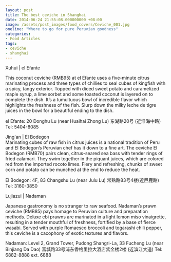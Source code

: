 ```yaml
---
layout: post
title: The best ceviche in Shanghai
date: 2014-06-24 21:55:08.000000000 +08:00
image: /assets/post_images/food_covers/Ceviche_001.jpg
oneline: "Where to go for pure Peruvian goodness"
categories:
- Food Articles
tags:
- ceviche
- shanghai
---
```

Xuhui | el Efante<br />

This coconut ceviche (RMB95) at el Efante uses a five-minute citrus marinating process and three types of chillies to seal cubes of kingfish with a spicy, tangy exterior. Topped with diced sweet potato and caramelized maple syrup, a lime sorbet and some toasted coconut is layered on to complete the dish. It’s a tumultuous bowl of incredible flavor which highlights the freshness of the fish. Slurp down the milky leche de tigre juices in the bowl for a beautiful ending to the dish.

el Efante: 20 Donghu Lu (near Huaihai Zhong Lu) 东湖路20号 (近淮海中路) Tel: 5404-8085

Jing'an | El Bodegon<br />
Marinating cubes of raw fish in citrus juices is a national tradition of Peru and El Bodegon’s Peruvian chef has it down to a fine art. The ceviche El Bodegon (RMB70) pairs clean, citrus-seared sea bass with tender rings of fried calamari. They swim together in the piquant juices, which are colored red from the imported rocoto limes. Fiery and refreshing, chunks of sweet corn and potato can be munched at the end to reduce the heat.

El Bodegon: 4F, 83 Changshu Lu (near Julu Lu) 常熟路83号4楼(近巨鹿路) Tel: 3160-3850

Lujiazui | Nadaman<br />

Japanese gastronomy is no stranger to raw seafood. Nadaman’s prawn ceviche (RMB85) pays homage to Peruvian culture and preparation methods. Deluxe ebi prawns are marinated in a light lemon miso vinaigrette, resulting in a tender mouthful of freshness, fortified by a base of fierce wasabi. Served with purple Romaesco broccoli and togarashi chili pepper, this ceviche is a cacophony of exotic textures and flavors.

Nadaman: Level 2, Grand Tower, Pudong Shangri-La, 33 Fucheng Lu (near Binjiang Da Dao) 
富城路33号浦东香格里拉大酒店紫金楼2楼 (近滨江大道) Tel: 6882-8888 ext. 6888
